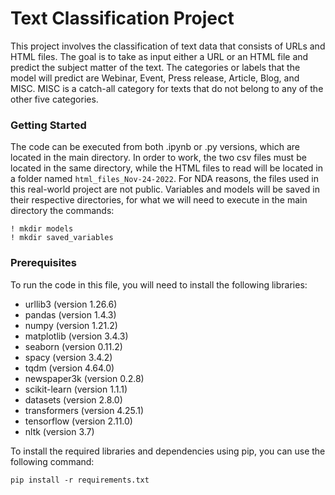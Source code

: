 # Text Classification Project

This project involves the classification of text data that consists of 
URLs and HTML files. The goal is to take as input either a URL or an 
HTML file and predict the subject matter of the text. The categories 
or labels that the model will predict are Webinar, Event, Press 
release, Article, Blog, and MISC. MISC is a catch-all category for 
texts that do not belong to any of the other five categories.

### Getting Started
The code can be executed from both .ipynb or .py versions, which are 
located in the main directory. In order to work, the two csv files must 
be located in the same directory, while the HTML files to read will be
located in a folder named `html_files_Nov-24-2022`.
For NDA reasons, the files used in this real-world project are not public.
Variables and models will be saved in their respective directories, for
what we will need to execute in the main directory the commands:
```
! mkdir models
! mkdir saved_variables
```

### Prerequisites

To run the code in this file, you will need to install the following 
libraries:

- urllib3 (version 1.26.6)
- pandas (version 1.4.3)
- numpy (version 1.21.2)
- matplotlib (version 3.4.3)
- seaborn (version 0.11.2)
- spacy (version 3.4.2)
- tqdm (version 4.64.0)
- newspaper3k (version 0.2.8)
- scikit-learn (version 1.1.1)
- datasets (version 2.8.0)
- transformers (version 4.25.1)
- tensorflow (version 2.11.0)
- nltk (version 3.7)

To install the required libraries and dependencies using pip, you can 
use the following command:

```
pip install -r requirements.txt
```
